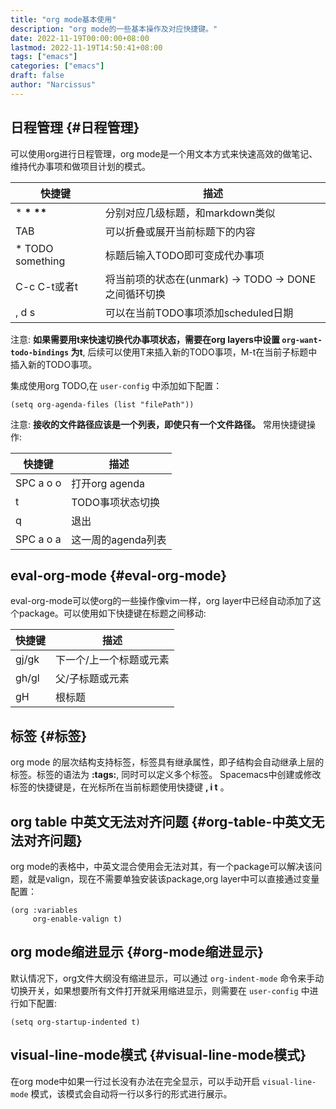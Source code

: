 ```yaml
---
title: "org mode基本使用"
description: "org mode的一些基本操作及对应快捷键。"
date: 2022-11-19T00:00:00+08:00
lastmod: 2022-11-19T14:50:41+08:00
tags: ["emacs"]
categories: ["emacs"]
draft: false
author: "Narcissus"
---
```


## 日程管理 {#日程管理}

可以使用org进行日程管理，org mode是一个用文本方式来快速高效的做笔记、维持代办事项和做项目计划的模式。

| 快捷键            | 描述                                         |
|----------------|--------------------------------------------|
| \* **\* \*\***    | 分别对应几级标题，和markdown类似             |
| TAB               | 可以折叠或展开当前标题下的内容               |
| \* TODO something | 标题后输入TODO即可变成代办事项               |
| C-c C-t或者t      | 将当前项的状态在(unmark) -&gt; TODO -&gt; DONE之间循环切换 |
| , d s             | 可以在当前TODO事项添加scheduled日期          |

注意: **如果需要用t来快速切换代办事项状态，需要在org layers中设置 `org-want-todo-bindings` 为t**,
后续可以使用T来插入新的TODO事项，M-t在当前子标题中插入新的TODO事项。

集成使用org TODO,在 `user-config` 中添加如下配置：

```emacs-lisp
(setq org-agenda-files (list "filePath"))
```

注意: **接收的文件路径应该是一个列表，即使只有一个文件路径。**
常用快捷键操作:

| 快捷键    | 描述         |
|--------|------------|
| SPC a o o | 打开org agenda |
| t         | TODO事项状态切换 |
| q         | 退出         |
| SPC a o a | 这一周的agenda列表 |


## eval-org-mode {#eval-org-mode}

eval-org-mode可以使org的一些操作像vim一样，org layer中已经自动添加了这个package。可以使用如下快捷键在标题之间移动:

| 快捷键 | 描述         |
|-----|------------|
| gj/gk | 下一个/上一个标题或元素 |
| gh/gl | 父/子标题或元素 |
| gH    | 根标题       |


## 标签 {#标签}

org mode 的层次结构支持标签，标签具有继承属性，即子结构会自动继承上层的标签。标签的语法为 **:tags:**, 同时可以定义多个标签。
Spacemacs中创建或修改标签的快捷键是，在光标所在当前标题使用快捷键 **, i t** 。


## org table 中英文无法对齐问题 {#org-table-中英文无法对齐问题}

org mode的表格中，中英文混合使用会无法对其，有一个package可以解决该问题，就是valign，现在不需要单独安装该package,org layer中可以直接通过变量配置：

```emacs-lisp
(org :variables
     org-enable-valign t)
```


## org mode缩进显示 {#org-mode缩进显示}

默认情况下，org文件大纲没有缩进显示，可以通过 `org-indent-mode` 命令来手动切换开关，如果想要所有文件打开就采用缩进显示，则需要在 `user-config` 中进行如下配置:

```emacs-lisp
(setq org-startup-indented t)
```


## visual-line-mode模式 {#visual-line-mode模式}

在org mode中如果一行过长没有办法在完全显示，可以手动开启 `visual-line-mode` 模式，该模式会自动将一行以多行的形式进行展示。
